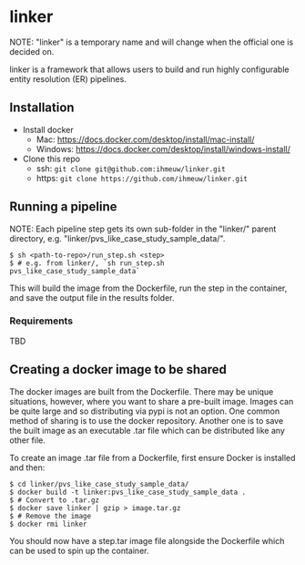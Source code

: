 # linker

NOTE: "linker" is a temporary name and will change when the official one is
decided on.

linker is a framework that allows users to build and run highly configurable
entity resolution (ER) pipelines.

## Installation

- Install docker
    - Mac: https://docs.docker.com/desktop/install/mac-install/
    - Windows: https://docs.docker.com/desktop/install/windows-install/
- Clone this repo
    - ssh: `git clone git@github.com:ihmeuw/linker.git`
    - https: `git clone https://github.com/ihmeuw/linker.git`


## Running a pipeline

NOTE: Each pipeline step gets its own sub-folder in the "linker/" parent
directory, e.g. "linker/pvs_like_case_study_sample_data/".

```
$ sh <path-to-repo>/run_step.sh <step>
$ # e.g. from linker/, `sh run_step.sh pvs_like_case_study_sample_data`
```

This will build the image from the Dockerfile, run the step in the container, and save the output file in the results folder.

### Requirements

TBD

## Creating a docker image to be shared

The docker images are built from the Dockerfile. There may be unique situations,
however, where you want to share a pre-built image. Images can be quite large and so distributing via pypi is not an option. One common method of sharing is to use the docker repository. Another one is to save the built image as an executable .tar file which can be distributed like any other file.

To create an image .tar file from a Dockerfile,  first ensure Docker is installed and then:

```
$ cd linker/pvs_like_case_study_sample_data/
$ docker build -t linker:pvs_like_case_study_sample_data .
$ # Convert to .tar.gz
$ docker save linker | gzip > image.tar.gz
$ # Remove the image
$ docker rmi linker
```

You should now have a step.tar image file alongside the Dockerfile which can be
used to spin up the container.